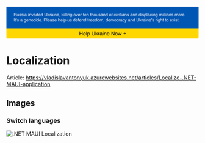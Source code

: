 [![Stand With Ukraine](https://raw.githubusercontent.com/vshymanskyy/StandWithUkraine/main/banner2-direct.svg)](https://stand-with-ukraine.pp.ua)

# Localization

Article: https://vladislavantonyuk.azurewebsites.net/articles/Localize-.NET-MAUI-application

## Images

### Switch languages

![.NET MAUI Localization](https://vladislavantonyuk.sirv.com/vladislavantonyuk/articles/20/MauiLocalization.gif)